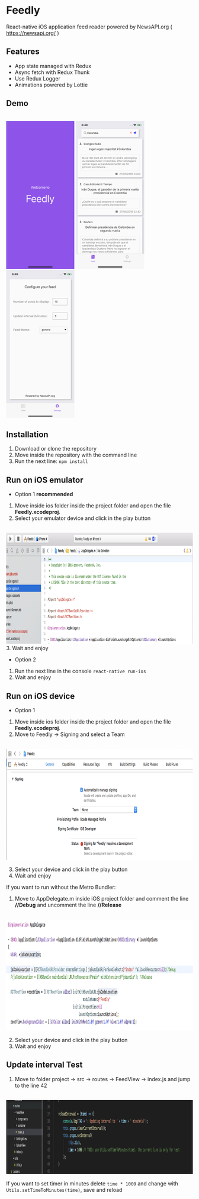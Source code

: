 
# Feedly
React-native iOS application feed reader powered by NewsAPI.org ( https://newsapi.org/ )

Features
----------------------------------------------------------------------------
- App state managed with Redux
- Async fetch with Redux Thunk
- Use Redux Logger
- Animations powered by Lottie

Demo
----------------------------------------------------------------------------
<br>
<img height="400"src="https://github.com/TheLastClown/Feedly/blob/master/src/common/assets/app_assets/splash.png"/>
<img height="400" src="https://github.com/TheLastClown/Feedly/blob/master/src/common/assets/app_assets/main.png"/>
<img height="400" src="https://github.com/TheLastClown/Feedly/blob/master/src/common/assets/app_assets/settings.png"/>
</br> 

Installation
----------------------------------------------------------------------------
1. Download or clone the repository 
2. Move inside the repository with the command line
3. Run the next line:
`npm install`

Run on iOS emulator
-----------------------------------------------------------------------------

* Option 1 **recommended**
1. Move inside ios folder inside the project folder and open the file **Feedly.xcodeproj**.
2. Select your emulator device and click in the play button
<br>
<img height="300" src="https://github.com/TheLastClown/Feedly/blob/master/src/common/assets/app_assets/playemulator.png"/>
</br>
3. Wait and enjoy

* Option 2
1. Run the next line in the console `react-native run-ios` 
2. Wait and enjoy


 Run on iOS device
-----------------------------------------------------------------------------
* Option 1 
1. Move inside ios folder inside the project folder and open the file **Feedly.xcodeproj**.
2. Move to Feedly -> Signing and select a Team
<br>
<img height="300" src="https://github.com/TheLastClown/Feedly/blob/master/src/common/assets/app_assets/team.png"/>
</br>

3. Select your device and click in the play button
4. Wait and enjoy

If you want to run without the Metro Bundler:

1. Move to AppDelegate.m inside iOS project folder and comment the line **//Debug** and uncomment the line **//Release**
<br>
<img height="300" src="https://github.com/TheLastClown/Feedly/blob/master/src/common/assets/app_assets/production.png"/>
</br>

2. Select your device and click in the play button
3. Wait and enjoy

Update interval Test
-----------------------------------------------------------------------------
1. Move to folder project -> src -> routes -> FeedView -> index.js and jump to the line 42
<br>
<img height="200" src="https://github.com/TheLastClown/Feedly/blob/master/src/common/assets/app_assets/change.png"/>
</br>

If you want to set timer in minutes delete `time * 1000` and change with `Utils.setTimeToMinutes(time)`, save and reload
